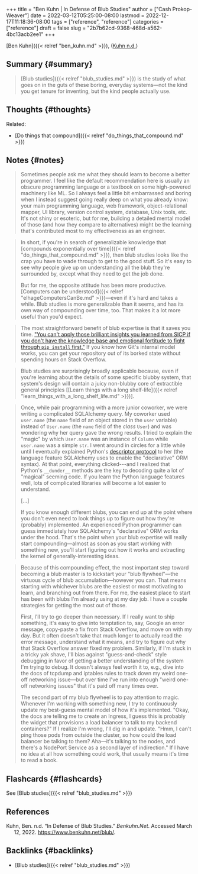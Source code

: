 +++
title = "Ben Kuhn | In Defense of Blub Studies"
author = ["Cash Prokop-Weaver"]
date = 2022-03-12T05:25:00-08:00
lastmod = 2022-12-17T11:18:36-08:00
tags = ["reference", "reference"]
categories = ["reference"]
draft = false
slug = "2b7b62cd-9368-468d-a562-4bc13acb2ee1"
+++

[Ben Kuhn]({{< relref "ben_kuhn.md" >}}), (<a href="#citeproc_bib_item_1">Kuhn n.d.</a>)


## Summary {#summary}

> [Blub studies]({{< relref "blub_studies.md" >}}) is the study of what goes on in the guts of these boring, everyday systems—not the kind you get tenure for inventing, but the kind people actually use.


## Thoughts {#thoughts}

Related:

-   [Do things that compound]({{< relref "do_things_that_compound.md" >}})


## Notes {#notes}

> Sometimes people ask me what they should learn to become a better programmer. I feel like the default recommendation here is usually an obscure programming language or a textbook on some high-powered machinery like ML. So I always feel a little bit embarrassed and boring when I instead suggest going really deep on what you already know: your main programming language, web framework, object-relational mapper, UI library, version control system, database, Unix tools, etc. It's not shiny or esoteric, but for me, building a detailed mental model of those (and how they compare to alternatives) might be the learning that's contributed most to my effectiveness as an engineer.

<!--quoteend-->

> In short, if you're in search of generalizable knowledge that [compounds exponentially over time]({{< relref "do_things_that_compound.md" >}}), then blub studies looks like the crap you have to wade through to get to the good stuff. So it's easy to see why people give up on understanding all the blub they're surrounded by, except what they need to get the job done.
>
> But for me, the opposite attitude has been more productive. [Computers can be understood]({{< relref "elhageComputersCanBe.md" >}})—even if it's hard and takes a while. Blub studies is more generalizable than it seems, and has its own way of compounding over time, too. That makes it a lot more useful than you'd expect.

<!--quoteend-->

> The most straightforward benefit of blub expertise is that it saves you time. ["You can't apply those brilliant insights you learned from SICP if you don't have the knowledge base and emotional fortitude to fight through `pip install` first."](https://twitter.com/geoffreylitt/status/1305214228991750144) If you know how Git's internal model works, you can get your repository out of its borked state without spending hours on Stack Overflow.

<!--quoteend-->

> Blub studies are surprisingly broadly applicable because, even if you're learning about the details of some specific blubby system, that system's design will contain a juicy non-blubby core of extractible general principles [[Learn things with a long shelf-life]({{< relref "learn_things_with_a_long_shelf_life.md" >}})].

<!--quoteend-->

> Once, while pair programming with a more junior coworker, we were writing a complicated SQLAlchemy query. My coworker used `user.name` (the `name` field of an object stored in the `user` variable) instead of `User.name` (the `name` field of the _class_ `User`) and was wondering why her query gave the wrong results. I tried to explain the "magic" by which `User.name` was an instance of `Column` while `user.name` was a simple `str`. I went around in circles for a little while until I eventually explained Python's [descriptor protocol](https://docs.python.org/3/howto/descriptor.html) to her (the language feature SQLAlchemy uses to enable the "declarative" ORM syntax). At that point, everything clicked---and I realized that Python's `__dunder__` methods are the key to decoding quite a lot of "magical" seeming code. If you learn the Python language features well, lots of complicated libraries will become a lot easier to understand.
>
> [...]
>
> If you know enough different blubs, you can end up at the point where you don't even need to look things up to figure out how they're (probably) implemented. An experienced Python programmer can guess immediately how SQLAlchemy's "declarative" ORM works under the hood. That's the point when your blub expertise will really start compounding—almost as soon as you start working with something new, you'll start figuring out how it works and extracting the kernel of generally-interesting ideas.

<!--quoteend-->

> Because of this compounding effect, the most important step toward becoming a blub master is to kickstart your "blub flywheel"—the virtuous cycle of blub accumulation—however you can. That means starting with whichever blubs are the easiest or most motivating to learn, and branching out from there. For me, the easiest place to start has been with blubs I'm already using at my day job. I have a couple strategies for getting the most out of those.
>
> First, I'll try to go deeper than necessary. If I really want to ship something, it's easy to give into temptation to, say, Google an error message, copy-paste a fix from Stack Overflow, and move on with my day. But it often doesn't take that much longer to actually read the error message, understand what it means, and try to figure out why that Stack Overflow answer fixed my problem. Similarly, if I'm stuck in a tricky yak shave, I'll bias against "guess-and-check" style debugging in favor of getting a better understanding of the system I'm trying to debug. It doesn't always feel worth it to, e.g., dive into the docs of tcpdump and iptables rules to track down my weird one-off networking issue—but over time I've run into enough "weird one-off networking issues" that it's paid off many times over.
>
> The second part of my blub flywheel is to pay attention to magic. Whenever I'm working with something new, I try to continuously update my best-guess mental model of how it's implemented. "Okay, the docs are telling me to create an Ingress, I guess this is probably the widget that provisions a load balancer to talk to my backend containers?" If I realize I'm wrong, I'll dig in and update. "Hmm, I can't ping those pods from outside the cluster, so how could the load balancer be talking to them? Aha—it's talking to the nodes, and there's a NodePort Service as a second layer of indirection." If I have no idea at all how something could work, that usually means it's time to read a book.


## Flashcards {#flashcards}

See [Blub studies]({{< relref "blub_studies.md" >}})

## References

<style>.csl-entry{text-indent: -1.5em; margin-left: 1.5em;}</style><div class="csl-bib-body">
  <div class="csl-entry"><a id="citeproc_bib_item_1"></a>Kuhn, Ben. n.d. “In Defense of Blub Studies.” <i>Benkuhn.Net</i>. Accessed March 12, 2022. <a href="https://www.benkuhn.net/blub/">https://www.benkuhn.net/blub/</a>.</div>
</div>


## Backlinks {#backlinks}

-   [Blub studies]({{< relref "blub_studies.md" >}})
